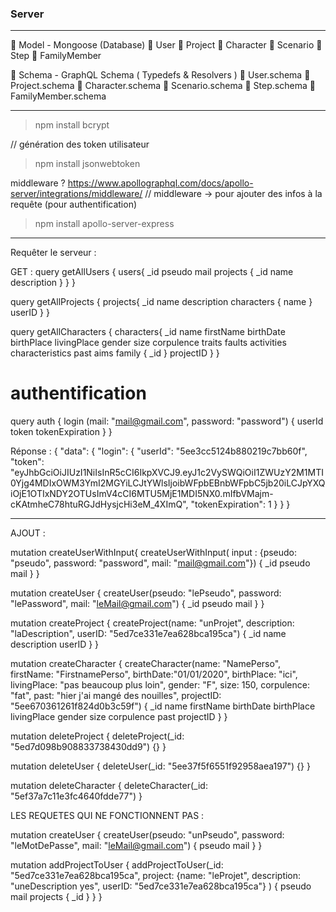 ### Server

- - -

📁 Model - Mongoose (Database)
     📃 User
     📃 Project
     📃 Character
     📃 Scenario
     📃 Step
     📃 FamilyMember
     
📁 Schema - GraphQL Schema ( Typedefs & Resolvers )
     📃 User.schema
     📃 Project.schema
     📃 Character.schema
     📃 Scenario.schema
     📃 Step.schema
     📃 FamilyMember.schema

- - -

> npm install bcrypt

// génération des token utilisateur
> npm install jsonwebtoken

middleware ? https://www.apollographql.com/docs/apollo-server/integrations/middleware/
// middleware -> pour ajouter des infos à la requête (pour authentification)
> npm install apollo-server-express

- - -

Requêter le serveur :

GET :
query getAllUsers {
  users{
    _id
    pseudo
    mail
    projects {
      _id
      name
      description
    }
  }
}

query getAllProjects {
  projects{
    _id
    name
    description
    characters {
      name
    }
    userID
  }
}

query getAllCharacters {
  characters{
    _id
    name
    firstName
    birthDate
    birthPlace
    livingPlace
    gender
    size
    corpulence
    traits
    faults
    activities
    characteristics
    past
    aims
    family {
      _id
    }
    projectID
  }
}


# authentification
query auth {
  login (mail: "mail@gmail.com", password: "password") {
    userId
    token
    tokenExpiration
  }
}

Réponse :
{
  "data": {
    "login": {
      "userId": "5ee3cc5124b880219c7bb60f",
      "token": "eyJhbGciOiJIUzI1NiIsInR5cCI6IkpXVCJ9.eyJ1c2VySWQiOiI1ZWUzY2M1MTI0Yjg4MDIxOWM3YmI2MGYiLCJtYWlsIjoibWFpbEBnbWFpbC5jb20iLCJpYXQiOjE1OTIxNDY2OTUsImV4cCI6MTU5MjE1MDI5NX0.mIfbVMajm-cKAtmheC78htuRGJdHysjcHi3eM_4XImQ",
      "tokenExpiration": 1
    }
  }
}



- - -

AJOUT :

mutation createUserWithInput{
  createUserWithInput( input : {pseudo: "pseudo", password: "password", mail: "mail@gmail.com"}) {
    _id
    pseudo
    mail
  }
}

mutation createUser {
  createUser(pseudo: "lePseudo", password: "lePassword", mail: "leMail@gmail.com") {
    _id
    pseudo
    mail
  }
}

mutation createProject {
  createProject(name: "unProjet", description: "laDescription", userID: "5ed7ce331e7ea628bca195ca") {
    _id
    name
    description
    userID
  }
}

mutation createCharacter {
    createCharacter(name: "NamePerso", firstName: "FirstnamePerso", birthDate:"01/01/2020", birthPlace: "ici", livingPlace: "pas beaucoup plus loin", 
      gender: "F", size: 150, corpulence: "fat", past: "hier j'ai mangé des nouilles", projectID: "5ee670361261f824d0b3c59f") 
    {
        _id
        name
        firstName
        birthDate
        birthPlace
        livingPlace
        gender
        size
        corpulence
        past
        projectID
    }
}

mutation deleteProject {
  deleteProject(_id: "5ed7d098b908833738430dd9") {}
}

mutation deleteUser {
  deleteUser(_id: "5ee37f5f6551f92958aea197") {}
}

mutation deleteCharacter {
  deleteCharacter(_id: "5ef37a7c11e3fc4640fdde77")
}



LES REQUETES QUI NE FONCTIONNENT PAS :

mutation createUser {
  createUser(pseudo: "unPseudo", password: "leMotDePasse", mail: "leMail@gmail.com") {
    pseudo
    mail
  }
}

mutation addProjectToUser {
  addProjectToUser(_id: "5ed7ce331e7ea628bca195ca", project: {name: "leProjet", description: "uneDescription yes", userID: "5ed7ce331e7ea628bca195ca"} ) {
    pseudo
    mail
    projects {
      _id
    }
  }
}

